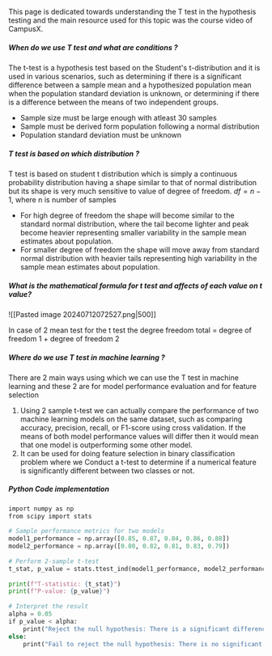 This page is dedicated towards understanding the T test in the hypothesis testing and the main resource used for this topic was the course video of CampusX.

##### When do we use T test and what are conditions ? 

The t-test is a hypothesis test based on the Student's t-distribution and it is used in various scenarios, such as determining if there is a significant difference between a sample mean and a hypothesized population mean when the population standard deviation is unknown, or determining if there is a difference between the means of two independent groups.

- Sample size must be large enough with atleast 30 samples
- Sample must be derived form population following a normal distribution
- Population standard deviation must be unknown

##### T test is based on which distribution ?

T test is based on student t distribution which is simply a continuous probability distribution having a shape similar to that of normal distribution but its shape is very much sensitive to value of degree of freedom. $df = n-1$, where n is number of samples

- For high degree of freedom the shape will become similar to the standard normal distribution, where the tail become lighter and peak become heavier representing smaller variability in the sample mean estimates about population.
- For smaller degree of freedom the shape will move away from standard normal distribution with heavier tails representing high variability in the sample mean estimates  about population.

##### What is the mathematical formula for t test and affects of each value on t value? 

![[Pasted image 20240712072527.png|500]]

In case of 2 mean test for the t test the degree freedom total = degree of freedom 1 + degree of freedom 2
##### Where do we use T test in machine learning ? 

There are 2 main ways using which we can use the T test in machine learning and these 2 are for model performance evaluation and for feature selection

1. Using 2 sample t-test we can actually compare the performance of two machine learning models on the same dataset, such as comparing accuracy, precision, recall, or F1-score using cross validation. If the means of both model performance values will differ then it would mean that one model is outperforming some other model.
2. It can be used for doing feature selection in binary classification problem where we Conduct a t-test to determine if a numerical feature is significantly different between two classes or not.

##### Python Code implementation

```python
import numpy as np  
from scipy import stats  
  
# Sample performance metrics for two models  
model1_performance = np.array([0.85, 0.87, 0.84, 0.86, 0.88])  
model2_performance = np.array([0.80, 0.82, 0.81, 0.83, 0.79])  
  
# Perform 2-sample t-test  
t_stat, p_value = stats.ttest_ind(model1_performance, model2_performance)  
  
print(f"T-statistic: {t_stat}")  
print(f"P-value: {p_value}")  
  
# Interpret the result  
alpha = 0.05  
if p_value < alpha:  
    print("Reject the null hypothesis: There is a significant difference between the two models' performance.")  
else:  
    print("Fail to reject the null hypothesis: There is no significant difference between the two models' performance.")
```
